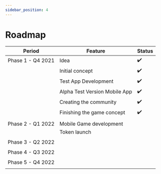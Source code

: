```yaml
---
sidebar_position: 4
---
```


# Roadmap

| Period            | Feature                       | Status |
|-------------------|-------------------------------|--------|
| Phase 1 - Q4 2021 | Idea                          | ✔️     |
|                   | Initial concept               | ✔️     |
|                   | Test App Development          | ✔️     |
|                   | Alpha Test Version Mobile App | ✔️     |
|                   | Creating the community        | ✔️     |
|                   | Finishing the game concept    | ✔️     |
|                   |                               |        |
| Phase 2 - Q1 2022 | Mobile Game development       |        |
|                   | Token launch                  |        |
|                   |                               |        |
| Phase 3 - Q2 2022 |                               |        |
|                   |                               |        |
| Phase 4 - Q3 2022 |                               |        |
|                   |                               |        |
| Phase 5 - Q4 2022 |                               |        |
|                   |                               |        |